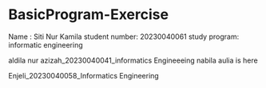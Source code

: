 # BasicProgram-Exercise
Name : Siti Nur Kamila 
student number: 20230040061
study program: informatic engineering 

aldila nur azizah_20230040041_informatics Engineeeing
nabila aulia is here

Enjeli_20230040058_Informatics Engineering
